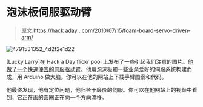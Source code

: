 # 泡沫板伺服驱动臂

> 原文:[https://hack aday . com/2010/07/15/foam-board-servo-driven-arm/](https://hackaday.com/2010/07/15/foam-board-servo-driven-arm/)

![](../Images/da3f965996e271099338a28a6e929cc6.png "4791531352_4d2f2e1d22")

[Lucky Larry]在 Hack a Day flickr pool 上发布了一些引起我们注意的图片。他[做了一个快速便宜的伺服驱动臂](http://luckylarry.co.uk/arduino-projects/arduino-robot-arm-larryarm-v0-1/)。他用泡沫板和一些业余爱好的伺服系统构建而成，用 Arduino 做大脑。你可以在他的网站上下载手臂图案和代码。

他最终发现，他有定位问题，他归咎于廉价的伺服。你可以在他网站上的视频中看到，它正在画的圆圈正在向一个方向漂移。